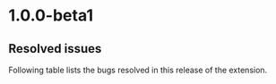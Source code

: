 # 1.0.0-beta1

## Resolved issues

Following table lists the bugs resolved in this release of the extension.
